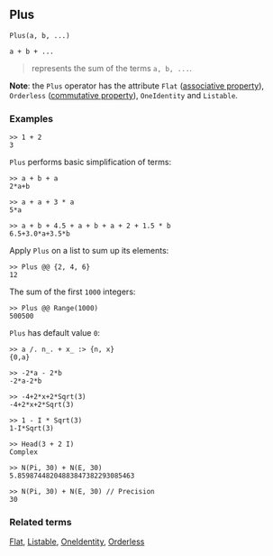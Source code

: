 ## Plus

```
Plus(a, b, ...)

a + b + ...
```

> represents the sum of the terms `a, b, ...`.

**Note**: the `Plus` operator has the attribute `Flat` ([associative property](https://en.wikipedia.org/wiki/Associative_property)), `Orderless` ([commutative property](https://en.wikipedia.org/wiki/Commutative_property)), `OneIdentity` and `Listable`.

### Examples

```
>> 1 + 2
3
```

`Plus` performs basic simplification of terms:

```
>> a + b + a
2*a+b

>> a + a + 3 * a
5*a

>> a + b + 4.5 + a + b + a + 2 + 1.5 * b
6.5+3.0*a+3.5*b
```

Apply `Plus` on a list to sum up its elements:

```
>> Plus @@ {2, 4, 6}
12
```

The sum of the first `1000` integers:

```
>> Plus @@ Range(1000)
500500
```

`Plus` has default value `0`:

```
>> a /. n_. + x_ :> {n, x}
{0,a}

>> -2*a - 2*b
-2*a-2*b

>> -4+2*x+2*Sqrt(3)
-4+2*x+2*Sqrt(3)

>> 1 - I * Sqrt(3)
1-I*Sqrt(3)

>> Head(3 + 2 I)
Complex

>> N(Pi, 30) + N(E, 30)
5.85987448204883847382293085463

>> N(Pi, 30) + N(E, 30) // Precision
30
```

### Related terms
[Flat](Flat.md), [Listable](Listable.md), [OneIdentity](OneIdentity.md), [Orderless](Orderless.md)
